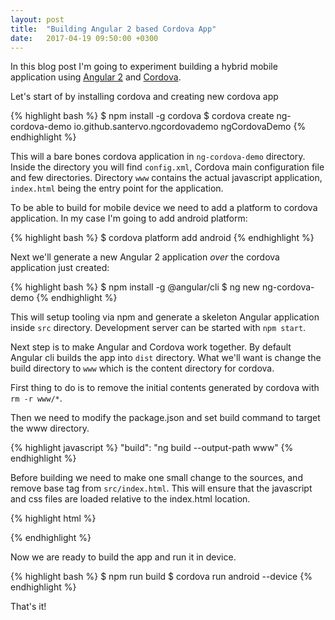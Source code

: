 ```yaml
---
layout: post
title:  "Building Angular 2 based Cordova App"
date:   2017-04-19 09:50:00 +0300
---
```

In this blog post I'm going to experiment building a hybrid mobile application
using  [Angular 2][angular-2] and [Cordova][cordova].

Let's start of by installing cordova and creating new cordova app

{% highlight bash %}
$ npm install -g cordova
$ cordova create ng-cordova-demo io.github.santervo.ngcordovademo ngCordovaDemo
{% endhighlight %}

This will a bare bones cordova application in <code>ng&#8209;cordova&#8209;demo</code> directory.
Inside the directory you will find `config.xml`, Cordova main configuration file and few directories.
Directory `www` contains the actual javascript application, `index.html` being the entry point for the
application.

To be able to build for mobile device we need to add a platform to cordova application. In my case
I'm going to add android platform:

{% highlight bash %}
$ cordova platform add android
{% endhighlight %}

Next we'll generate a new Angular 2 application *over* the cordova application just created:

{% highlight bash %}
$ npm install -g @angular/cli
$ ng new ng-cordova-demo
{% endhighlight %}

This will setup tooling via npm and generate a skeleton Angular application inside `src` directory.
Development server can be started with `npm start`. 

Next step is to make Angular and Cordova work together. By default Angular cli builds the app into
`dist` directory. What we'll want is change the build directory to `www` which is the content directory
for cordova.

First thing to do is to remove the initial contents generated by cordova
with <code style="white-space: nowrap;">rm -r www/*</code>. 

Then we need to modify the package.json and set build command to target the www directory.

{% highlight javascript %}
"build": "ng build --output-path www"
{% endhighlight %}

Before building we need to make one small change to the sources, and remove base tag from
<code style="white-space: nowrap;">src/index.html</code>.
This will ensure that the javascript and css files are loaded relative to the index.html location.

{% highlight html %}
<base href="/"> <!-- remove this line -->
{% endhighlight %}


Now we are ready to build the app and run it in device.

{% highlight bash %}
$ npm run build
$ cordova run android --device
{% endhighlight %}

That's it! 

[angular-2]: https://angular.io
[angular-cli]: https://github.com/angular/angular-cli
[cordova]: https://cordova.apache.org/
